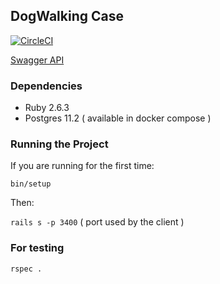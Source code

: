 ## DogWalking Case

[![CircleCI](https://circleci.com/gh/ylaguna/dog_walking/tree/master.svg?style=svg&circle-token=d64bbaa824da0c8d5a81dbef102d51e59e14d0af)](https://circleci.com/gh/ylaguna/dog_walking/tree/master)

[Swagger API](https://app.swaggerhub.com/apis/ylaguna/dogHero)


### Dependencies

* Ruby 2.6.3
* Postgres 11.2 ( available in docker compose )

### Running the Project

If you are running for the first time:

`bin/setup`

Then:

`rails s -p 3400` ( port used by the client )

### For testing

`rspec .`
